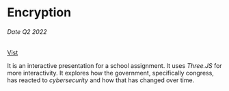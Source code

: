 # Encryption 


###### Date Q2 2022

[Vist](https://jackstoller.com/compencryption)

It is an interactive presentation for a school assignment. It uses <i>Three.JS</i> for more interactivity. It explores how the government, specifically congress, has reacted to <i>cybersecurity</i> and how that has changed over time.
